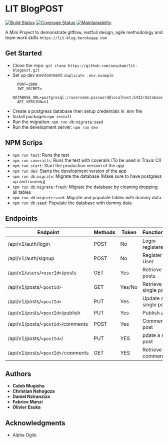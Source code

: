 # LIT BlogPOST

[![Build Status](https://travis-ci.org/oesukam/lit-blogpost.svg?branch=develop)](https://travis-ci.org/oesukam/lit-blogpost)
[![Coverage Status](https://coveralls.io/repos/github/oesukam/lit-blogpost/badge.svg?branch=develop)](https://coveralls.io/github/oesukam/lit-blogpost?branch=develop)
[![Maintainability](https://api.codeclimate.com/v1/badges/218ae4cb97c51bf46d72/maintainability)](https://codeclimate.com/github/oesukam/lit-blogpost/maintainability)

A Mini Project to demonstrate gitflow, restfull design, agile methodology and team work skills
`https://lit-blog.herokuapp.com`

## Get Started

- Clone the repo: `git clone https://github.com/oesukam/lit-blogpost.git`
- Set up dev environment: `duplicate .env.example`
  ```
    PORT=3000
    JWT_SECRET=
    DATABASE_URL=postgresql://username:password@localhost:5432/database
    API_VERSION=v1
  ```
- Create a postgress database rhen setup credentials in .env file
- Install packages:`npm install`
- Run the migration: `npm run db:migrate:seed`
- Run the development server: `npm run dev`

## NPM Scrips

- `npm run test`: Runs the test
- `npm run coveralls`: Runs the test with coveralls (To be used in Travis CI)
- `npm run start`: Start the production version of the app
- `npm run dev`: Starts the development version of the app
- `npm run db:migrate`: Migrate the database (Make sure to have postgress up and running)
- `npm run db:migrate:fresh`: Migrate the database by cleaning dropping all tables
- `npm run dd:migrate:seed`: Migrate and populate tables with dummy data
- `npm run db:seed`: Populate the database with dummy data

## Endpoints

| Endpoint                          | Methods | Token  | Functionalities          |
| --------------------------------- | ------- | ------ | ------------------------ |
| /api/v1/auth/login                | POST    | No     | Login registered user    |
| /api/v1/auth/signup               | POST    | No     | Register a new User      |
| /api/v1/users/`<userId>`/posts    | GET     | Yes    | Retrieve user's posts    |
| /api/v1/posts/`<postId>`          | GET     | Yes/No | Retrieve a single post   |
| /api/v1/posts/`<postId>`          | PUT     | Yes    | Update a single post     |
| /api/v1/posts/`<postId>`/publish  | PUT     | Yes    | Publish a post           |
| /api/v1/posts/`<postId>`/comments | POST    | Yes    | Comment a post           |
| /api/v1/posts/`<postId>`/         | PUT     | YES    | pdate a single post      |
| /api/v1/posts/`<postId>/`comments | GET     | YES    | Retrieve post's comments |

## Authors

- **Caleb Mugisha**
- **Christian Nshogoza**
- **Daniel Nziranziza**
- **Fabrice Manzi**
- **Olivier Esuka**

## Acknowledgments

- Alpha Ogilo
